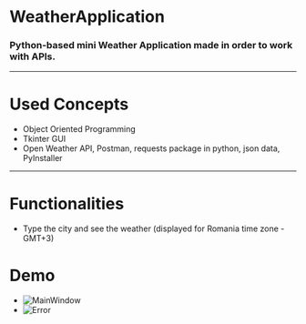# WeatherApplication
### Python-based mini Weather Application made in order to work with APIs.
---
# Used Concepts
- Object Oriented Programming
- Tkinter GUI
- Open Weather API, Postman, requests package in python, json data, PyInstaller
---
# Functionalities
- Type the city and see the weather (displayed for Romania time zone - GMT+3)
# Demo
- ![MainWindow](https://user-images.githubusercontent.com/72084877/137938861-2e79941f-c4eb-4a9c-93aa-0b12b7a6278a.png)
- ![Error](https://user-images.githubusercontent.com/72084877/137938904-b1ef8d98-d362-4d69-95ec-c3ede750ac89.png)
